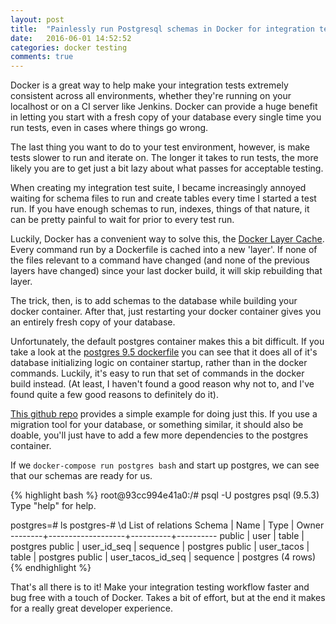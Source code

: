 ```yaml
---
layout: post
title:  "Painlessly run Postgresql schemas in Docker for integration testing"
date:   2016-06-01 14:52:52
categories: docker testing
comments: true
---
```

Docker is a great way to help make your integration tests extremely consistent
across all environments, whether they're running on your localhost or on a CI
server like Jenkins. Docker can provide a huge benefit in letting you start
with a fresh copy of your database every single time you run tests, even in
cases where things go wrong.

The last thing you want to do to your test environment, however, is make tests slower to run and iterate
on. The longer it takes to run tests, the more likely you are to get just a bit
lazy about what passes for acceptable testing.

When creating my integration test suite, I became increasingly annoyed waiting for schema
files to run and create tables every time I started a test run. If you have enough schemas to run, indexes, things
of that nature, it can be pretty painful to wait for prior to every test run.

Luckily, Docker has a convenient way to solve this, the [Docker Layer Cache][docker-cache].
Every command run by a Dockerfile is cached into a new 'layer'. If none of the files
relevant to a command have changed (and none of the previous layers have changed)
since your last docker build, it will skip rebuilding that layer.

The trick, then, is to add schemas to the database while building your docker container.
After that, just restarting your docker container gives you an entirely
fresh copy of your database.

Unfortunately, the default postgres container makes this a bit difficult. If you take
a look at the [postgres 9.5 dockerfile][default-dockerfile] you can see that it
does all of it's database initializing logic on container startup, rather than
in the docker commands. Luckily, it's easy to run that set of commands in the
docker build instead. (At least, I haven't found a good reason why not to, and I've
found quite a few good reasons to definitely do it).

[This github repo][example] provides a simple example for doing just this. If you
use a migration tool for your database, or something similar, it should also be doable,
you'll just have to add a few more dependencies to the postgres container.

If we `docker-compose run postgres bash` and start up postgres, we can see that
our schemas are ready for us.

{% highlight bash %}
root@93cc994e41a0:/# psql -U postgres
psql (9.5.3)
Type "help" for help.

postgres=# ls
postgres-# \d
                List of relations
 Schema |       Name        |   Type   |  Owner
--------+-------------------+----------+----------
 public | user              | table    | postgres
 public | user_id_seq       | sequence | postgres
 public | user_tacos        | table    | postgres
 public | user_tacos_id_seq | sequence | postgres
(4 rows)
{% endhighlight %}

That's all there is to it! Make your integration testing workflow faster and
bug free with a touch of Docker. Takes a bit of effort, but at the end it makes
for a really great developer experience.

[docker-cache]: https://docs.docker.com/engine/userguide/eng-image/dockerfile_best-practices/#build-cache
[example]: https://github.com/bpicolo/postgres-docker-layer-cache-schemas
[default-dockerfile]: https://github.com/docker-library/postgres/blob/04b1d366d51a942b88fff6c62943f92c7c38d9b6/9.5/Dockerfile#L56
